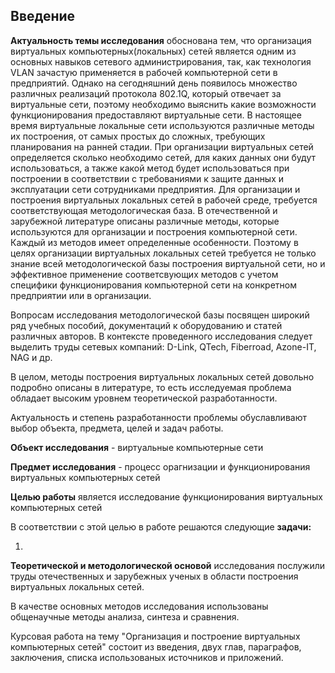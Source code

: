 ## Введение
**Актуальность темы исследования** обоснована тем, что организация виртуальных компьютерных(локальных) сетей является одним из основных навыков сетевого администрирования, так, как технология VLAN зачастую применяется в рабочей компьютерной сети в предприятий. Однако на сегодняшний день появилось множество различных реализаций протокола 802.1Q, который отвечает за виртуальные сети, поэтому необходимо выяснить какие возможности функционирования предоставляют виртуальные сети. 
В настоящее время виртуальные локальные сети используются различные методы их построения, от самых простых до сложных, требующих планирования на ранней стадии. 
При организации виртуальных сетей определяется сколько необходимо сетей, для каких данных они будут использоваться, а также какой метод будет использоваться при построении в соответствии с требованиями к защите данных и эксплуатации сети сотрудниками предприятия. 
Для организации и построения виртуальных локальных сетей в рабочей среде, требуется соответствующая методологическая база.
В отечественной и зарубежной литературе описаны различные методы, которые используются для организации и построения компьютерной сети.
Каждый из методов имеет определенные особенности.
Поэтому в целях организации виртуальных локальных сетей требуется не только знание всей методологической базы построения виртуальной сети, но и эффективное применение соответсвующих методов с учетом специфики функционирования компьютерной сети на конкретном предприятии или в организации.

Вопросам исследования методологической базы посвящен широкий ряд учебных пособий, документаций к оборудованию и статей различных авторов. В контексте проведенного исследования следует выделить труды сетевых компаний: D-Link, QTech, Fiberroad, Azone-IT, NAG и др. 

В целом, методы построения виртуальных локальных сетей довольно подробно описаны в литературе, то есть исследуемая проблема обладает высоким уровнем теоретической разработанности.

Актуальность и степень разработанности проблемы обуславливают выбор объекта, предмета, целей и задач работы.

**Объект исследования** - виртуальные компьютерные сети 

**Предмет исследования** - процесс орагнизации и функционирования виртуальных компьютерных сетей

**Целью работы** является исследование функционирования виртуальных компьютерных сетей

В соответствии с этой целью в работе решаются следующие **задачи:**

1. 

**Теоретической и методологической основой** исследования послужили труды отечественных и зарубежных ученых в области построения виртуальных локальных сетей.

В качестве основных методов исследования использованы общенаучные методы анализа, синтеза и сравнения.

Курсовая работа на тему "Организация и построение виртуальных компьютерных сетей" состоит из введения, двух глав, параграфов, заключения, списка использованых источников и приложений.
